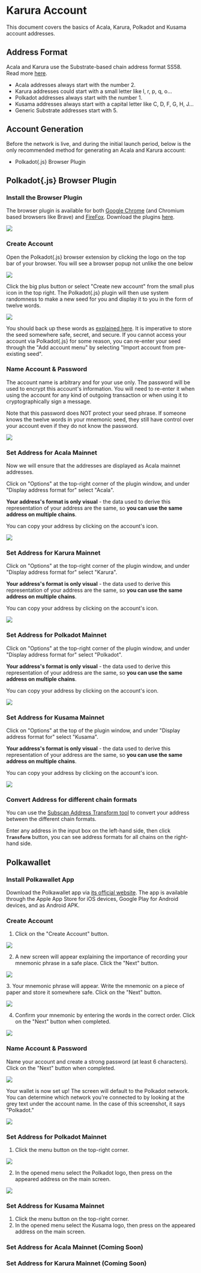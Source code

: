 # Karura Account

This document covers the basics of Acala, Karura, Polkadot and Kusama account addresses.

## Address Format

Acala and Karura use the Substrate-based chain address format SS58. Read more [here](https://wiki.polkadot.network/docs/en/learn-accounts).

* Acala addresses always start with the number 2.
* Karura addresses could start with a small letter like l, r, p, q, o...
* Polkadot addresses always start with the number 1.
* Kusama addresses always start with a capital letter like C, D, F, G, H, J...
* Generic Substrate addresses start with 5.

## Account Generation 

Before the network is live, and during the initial launch period, below is the only recommended method for generating an Acala and Karura account:

* Polkadot{.js} Browser Plugin 

## Polkadot{.js} Browser Plugin 

### Install the Browser Plugin

The browser plugin is available for both [Google Chrome](https://chrome.google.com/webstore/detail/polkadot%7Bjs%7D-extension/mopnmbcafieddcagagdcbnhejhlodfdd?hl=en) \(and Chromium based browsers like Brave\) and [FireFox](https://addons.mozilla.org/en-US/firefox/addon/polkadot-js-extension). Download the plugins [here](https://polkadot.js.org/extension/).

![](../../../.gitbook/assets/screen-shot-2021-05-14-at-4.49.27-pm.png)

### Create Account

Open the Polkadot{.js} browser extension by clicking the logo on the top bar of your browser. You will see a browser popup not unlike the one below

![](../../../.gitbook/assets/screen-shot-2021-05-14-at-4.52.43-pm.png)

Click the big plus button or select "Create new account" from the small plus icon in the top right. The Polkadot{.js} plugin will then use system randomness to make a new seed for you and display it to you in the form of twelve words.

![](../../../.gitbook/assets/screen-shot-2021-05-14-at-4.53.46-pm.png)

You should back up these words as [explained here](https://wiki.polkadot.network/docs/en/learn-account-generation#storing-your-key-safely). It is imperative to store the seed somewhere safe, secret, and secure. If you cannot access your account via Polkadot{.js} for some reason, you can re-enter your seed through the "Add account menu" by selecting "Import account from pre-existing seed".

### Name Account & Password

The account name is arbitrary and for your use only. The password will be used to encrypt this account's information. You will need to re-enter it when using the account for any kind of outgoing transaction or when using it to cryptographically sign a message.

Note that this password does NOT protect your seed phrase. If someone knows the twelve words in your mnemonic seed, they still have control over your account even if they do not know the password.

![](../../../.gitbook/assets/screen-shot-2021-05-14-at-4.54.44-pm.png)

### Set Address for Acala Mainnet

Now we will ensure that the addresses are displayed as Acala mainnet addresses.

Click on "Options" at the top-right corner of the plugin window, and under "Display address format for" select "Acala".

**Your address's format is only visual** - the data used to derive this representation of your address are the same, so **you can use the same address on multiple chains**. 

You can copy your address by clicking on the account's icon.

![](../../../.gitbook/assets/screen-shot-2021-05-14-at-4.58.59-pm.png)

### Set Address for Karura Mainnet

Click on "Options" at the top-right corner of the plugin window, and under "Display address format for" select "Karura".

**Your address's format is only visual** - the data used to derive this representation of your address are the same, so **you can use the same address on multiple chains**. 

You can copy your address by clicking on the account's icon.

![](../../../.gitbook/assets/screen-shot-2021-06-08-at-2.27.20-pm.png)

### Set Address for Polkadot Mainnet

Click on "Options" at the top-right corner of the plugin window, and under "Display address format for" select "Polkadot".

**Your address's format is only visual** - the data used to derive this representation of your address are the same, so **you can use the same address on multiple chains**. 

You can copy your address by clicking on the account's icon.

![](../../../.gitbook/assets/screen-shot-2021-05-16-at-9.45.59-am.png)

### Set Address for Kusama Mainnet

Click on "Options" at the top of the plugin window, and under "Display address format for" select "Kusama".

**Your address's format is only visual** - the data used to derive this representation of your address are the same, so **you can use the same address on multiple chains**. 

You can copy your address by clicking on the account's icon.

![](../../../.gitbook/assets/screen-shot-2021-05-16-at-9.46.09-am.png)

### Convert Address for different chain formats

You can use the [Subscan Address Transform tool](https://polkadot.subscan.io/tools/ss58_transform) to convert your address between the different chain formats.

Enter any address in the input box on the left-hand side, then click **`Transform`** button, you can see address formats for all chains on the right-hand side.

## **Polkawallet**

### **Install Polkawallet App**

Download the Polkawallet app via [its official website](https://polkawallet.io/). The app is available through the Apple App Store for iOS devices, Google Play for Android devices, and as Android APK.

### Create Account

1. Click on the "Create Account" button.

![](https://lh5.googleusercontent.com/VaB4EcpFPO9Qmvl2K_MVKk8rVevhEzDsD45WZzkWKe3B6DXyoSU8-IenMk3slTe4uGLVl4IzAEmOz-A0SyJ508VUy49UfiGpsBT5R7q2QRmeybP1cE-2fU52iOdoudgcdmsLv_Kl)

2. A new screen will appear explaining the importance of recording your mnemonic phrase in a safe place. Click the "Next" button.

![](https://lh6.googleusercontent.com/509_xAUccOu0djt4YJZsvrLW4H_fdBxmOmMMwpRrseGSt9xcyZdx4Tgge7ZofXk6um7rSR6LcPL7c23rJHF2ZHv7FlLl2SbYciqd3-ck_v_hlco0RRP7oPpin90nv2YETvvN_cEb)

‌3. Your mnemonic phrase will appear. Write the mnemonic on a piece of paper and store it somewhere safe. Click on the "Next" button.

![](https://lh5.googleusercontent.com/XD1NG32OkmzZYToN8Fb-noLzUJmacWIACYhi-gSyV3-s58n4Ovu6sS0qQMRe1NkMMyLA4LBz_wEHRnEDwVnQgEaXQwCrgvUr0fNvA8SDilS7mrrnP--9bx3-SnHaioy_prFD4KoE)

4. Confirm your mnemonic by entering the words in the correct order. Click on the "Next" button when completed.

![](https://lh4.googleusercontent.com/ROVs8A4woJy9RYKmsGd6Jm1W8GMzG_cpB6ba3XLViS18GMTmRK0giSV7qkDh2XZrKxxLv4LFLEFuiRT6Lw3wri8yu6cT9tBMyw00vMhxq5Vmwb2qBOUg9-Eey7RHMbh4araqvk7P)

### **Name Account & Password**

Name your account and create a strong password \(at least 6 characters\). Click on the "Next" button when completed.

![](https://lh4.googleusercontent.com/PWXIJxAuCBlb-QGBrpce0gvFgG_C_jWUL125eOU_ke_thRY4WDhUq1AvDa6bAWHWy_sD5BXp40gM5zzJRdkDGF5XrtLEuLD5TwJ1sV8FDdjr1QRjDm9I-hzfXGsqBLsq0QVFgb02)

Your wallet is now set up! The screen will default to the Polkadot network. You can determine which network you're connected to by looking at the grey text under the account name. In the case of this screenshot, it says "Polkadot."

![](https://lh5.googleusercontent.com/xlFLRGhSFMpRc1QeJrObC8vazj7YCLIe2AvW-euSwN4bvjlZWhTbcyBxF4SPTXQGuOCJtdxMW_1IMNyoL88RzC51RGN7CkLepjjOXTnJkEkp0ZSRzS58F7rAVMamcuXJ_01S6AhE)

### Set Address for Polkadot Mainnet

1. Click the menu button on the top-right corner.

 ![](https://i.imgur.com/JwPrsVe.jpg%20=250x)

2. In the opened menu select the Polkadot logo, then press on the appeared address on the main screen.

 ![](https://i.imgur.com/YGx8nne.jpg%20=250x)

### Set Address for Kusama Mainnet

1. Click the menu button on the top-right corner.
2. In the opened menu select the Kusama logo, then press on the appeared address on the main screen.

### Set Address for Acala Mainnet \(Coming Soon\)

### Set Address for Karura Mainnet \(Coming Soon\) 

 



###  

